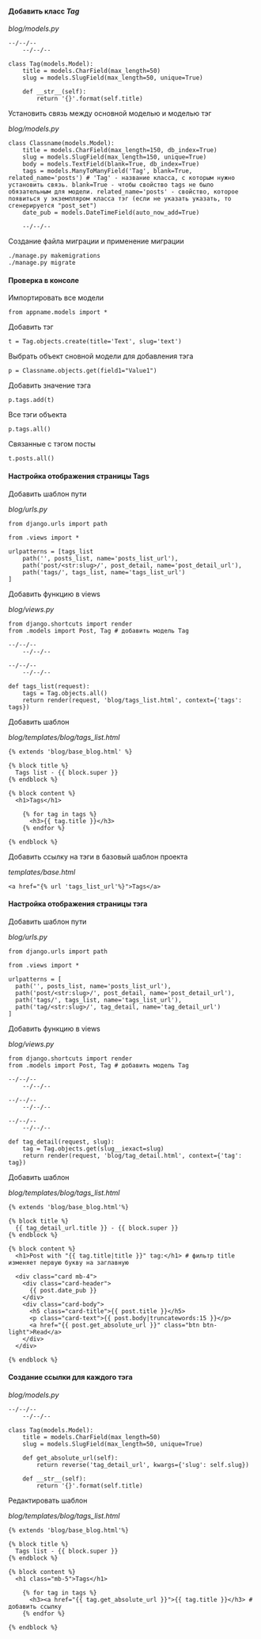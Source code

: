 #### Добавить класс _Tag_

_blog/models.py_
```
--/--/--
    --/--/--

class Tag(models.Model):
    title = models.CharField(max_length=50)
    slug = models.SlugField(max_length=50, unique=True)

    def __str__(self):
        return '{}'.format(self.title)

```
Установить связь между основной моделью и моделью тэг

_blog/models.py_

```
class Classname(models.Model):
    title = models.CharField(max_length=150, db_index=True)
    slug = models.SlugField(max_length=150, unique=True)
    body = models.TextField(blank=True, db_index=True)
    tags = models.ManyToManyField('Tag', blank=True, related_name='posts') # 'Tag' - название класса, с которым нужно установить связь. blank=True - чтобы свойство tags не было обязательным для модели. related_name='posts' - свойство, которое появиться у экземпляром класса тэг (если не указать указать, то сгенерируется "post_set")
    date_pub = models.DateTimeField(auto_now_add=True)

    --/--/--
```

Создание файла миграции и применение миграции
```
./manage.py makemigrations
./manage.py migrate
```

#### Проверка в консоле

Импортировать все модели
```
from appname.models import *
```
Добавить тэг
```
t = Tag.objects.create(title='Text', slug='text')
```
Выбрать объект сновной модели для добавления тэга
```
p = Classname.objects.get(field1="Value1")
```
Добавить значение тэга
```
p.tags.add(t)
```
Все тэги объекта
```
p.tags.all()
```
Связанные с тэгом посты
```
t.posts.all()
```

#### Настройка отображения страницы Tags

Добавить шаблон пути

_blog/urls.py_

```
from django.urls import path

from .views import *

urlpatterns = [tags_list
    path('', posts_list, name='posts_list_url'),
    path('post/<str:slug>/', post_detail, name='post_detail_url'),
    path('tags/', tags_list, name='tags_list_url')
]
```

Добавить функцию в views

_blog/views.py_

```
from django.shortcuts import render
from .models import Post, Tag # добавить модель Tag

--/--/--
    --/--/--

--/--/--
    --/--/--

def tags_list(request):
    tags = Tag.objects.all()
    return render(request, 'blog/tags_list.html', context={'tags': tags})
```

Добавить шаблон

_blog/templates/blog/tags_list.html_

```
{% extends 'blog/base_blog.html' %}

{% block title %}
  Tags list - {{ block.super }}
{% endblock %}

{% block content %}
  <h1>Tags</h1>

    {% for tag in tags %}
      <h3>{{ tag.title }}</h3>
    {% endfor %}

{% endblock %}

```
Добавить ссылку на тэги в базовый шаблон проекта

_templates/base.html_

```
<a href="{% url 'tags_list_url'%}">Tags</a>
```
#### Настройка отображения страницы тэга
Добавить шаблон пути

_blog/urls.py_

```
from django.urls import path

from .views import *

urlpatterns = [
  path('', posts_list, name='posts_list_url'),
  path('post/<str:slug>/', post_detail, name='post_detail_url'),
  path('tags/', tags_list, name='tags_list_url'),
  path('tag/<str:slug>/', tag_detail, name='tag_detail_url')
]
```
Добавить функцию в views

_blog/views.py_

```
from django.shortcuts import render
from .models import Post, Tag # добавить модель Tag

--/--/--
    --/--/--

--/--/--
    --/--/--

--/--/--
    --/--/--

def tag_detail(request, slug):
    tag = Tag.objects.get(slug__iexact=slug)
    return render(request, 'blog/tag_detail.html', context={'tag': tag})

```


Добавить шаблон

_blog/templates/blog/tags_list.html_

```
{% extends 'blog/base_blog.html'%}

{% block title %}
  {{ tag_detail_url.title }} - {{ block.super }}
{% endblock %}

{% block content %}
  <h1>Post with "{{ tag.title|title }}" tag:</h1> # фильтр title изменяет первую букву на заглавную

  <div class="card mb-4">
    <div class="card-header">
      {{ post.date_pub }}
    </div>
    <div class="card-body">
      <h5 class="card-title">{{ post.title }}</h5>
      <p class="card-text">{{ post.body|truncatewords:15 }}</p>
      <a href="{{ post.get_absolute_url }}" class="btn btn-light">Read</a>
    </div>
  </div>

{% endblock %}
```
#### Создание ссылки для каждого тэга

_blog/models.py_
```
--/--/--
    --/--/--

class Tag(models.Model):
    title = models.CharField(max_length=50)
    slug = models.SlugField(max_length=50, unique=True)

    def get_absolute_url(self):
        return reverse('tag_detail_url', kwargs={'slug': self.slug})

    def __str__(self):
        return '{}'.format(self.title)

```
Редактировать шаблон

_blog/templates/blog/tags_list.html_

```
{% extends 'blog/base_blog.html'%}

{% block title %}
  Tags list - {{ block.super }}
{% endblock %}

{% block content %}
  <h1 class="mb-5">Tags</h1>

    {% for tag in tags %}
      <h3><a href="{{ tag.get_absolute_url }}">{{ tag.title }}</h3> # добавить ссылку
    {% endfor %}

{% endblock %}

```
